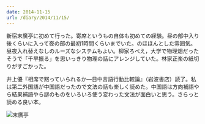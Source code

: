 ```yaml
---
date: 2014-11-15
url: /diary/2014/11/15/
---
```


新宿末廣亭に初めて行った。寄席というもの自体も初めての経験。昼の部中入り後くらいに入って夜の部の最初1時間くらいまでいた。のほほんとした雰囲気。昼夜入れ替えなしのルーズなシステムもよい。柳家ろべえ，大学で物理畑だったそうで「千早振る」を思いっきり物理の話にアレンジしていた。林家正楽の紙切りがすごかった。

井上優『相席で黙っていられるか―日中言語行動比較論』（岩波書店）読了。私は第二外国語が中国語だったので文法の話も楽しく読めた。中国語は方向補語やら結果補語やら謎のものをいろいろ使う変わった文法が面白いと思う。さらっと読める良い本。

![末廣亭](http://instagram.com/p/vaNjg3SLpn/media?size=l "末廣亭")